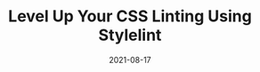 ---
date: 2021-08-17
permalink: false
publisher: logrocket
tags:
  - css
  - consistency
  - linting
target_url: https://blog.logrocket.com/using-stylelint-improve-lint-css-scss-sass/
title: Level Up Your CSS Linting Using Stylelint
---